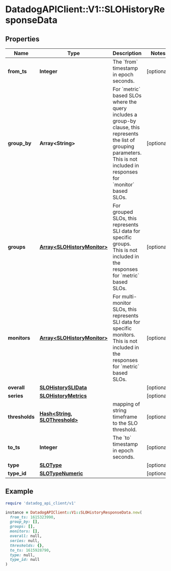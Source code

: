 # DatadogAPIClient::V1::SLOHistoryResponseData

## Properties

| Name           | Type                                                       | Description                                                                                                                                                                                          | Notes      |
| -------------- | ---------------------------------------------------------- | ---------------------------------------------------------------------------------------------------------------------------------------------------------------------------------------------------- | ---------- |
| **from_ts**    | **Integer**                                                | The &#x60;from&#x60; timestamp in epoch seconds.                                                                                                                                                     | [optional] |
| **group_by**   | **Array&lt;String&gt;**                                    | For &#x60;metric&#x60; based SLOs where the query includes a group-by clause, this represents the list of grouping parameters. This is not included in responses for &#x60;monitor&#x60; based SLOs. | [optional] |
| **groups**     | [**Array&lt;SLOHistoryMonitor&gt;**](SLOHistoryMonitor.md) | For grouped SLOs, this represents SLI data for specific groups. This is not included in the responses for &#x60;metric&#x60; based SLOs.                                                             | [optional] |
| **monitors**   | [**Array&lt;SLOHistoryMonitor&gt;**](SLOHistoryMonitor.md) | For multi-monitor SLOs, this represents SLI data for specific monitors. This is not included in the responses for &#x60;metric&#x60; based SLOs.                                                     | [optional] |
| **overall**    | [**SLOHistorySLIData**](SLOHistorySLIData.md)              |                                                                                                                                                                                                      | [optional] |
| **series**     | [**SLOHistoryMetrics**](SLOHistoryMetrics.md)              |                                                                                                                                                                                                      | [optional] |
| **thresholds** | [**Hash&lt;String, SLOThreshold&gt;**](SLOThreshold.md)    | mapping of string timeframe to the SLO threshold.                                                                                                                                                    | [optional] |
| **to_ts**      | **Integer**                                                | The &#x60;to&#x60; timestamp in epoch seconds.                                                                                                                                                       | [optional] |
| **type**       | [**SLOType**](SLOType.md)                                  |                                                                                                                                                                                                      | [optional] |
| **type_id**    | [**SLOTypeNumeric**](SLOTypeNumeric.md)                    |                                                                                                                                                                                                      | [optional] |

## Example

```ruby
require 'datadog_api_client/v1'

instance = DatadogAPIClient::V1::SLOHistoryResponseData.new(
  from_ts: 1615323990,
  group_by: [],
  groups: [],
  monitors: [],
  overall: null,
  series: null,
  thresholds: {},
  to_ts: 1615928790,
  type: null,
  type_id: null
)
```
